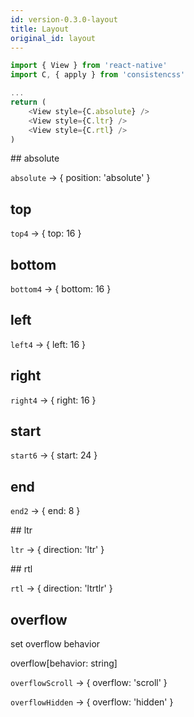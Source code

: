 ```yaml
---
id: version-0.3.0-layout
title: Layout
original_id: layout
---
```


```js
import { View } from 'react-native'
import C, { apply } from 'consistencss'

...
return (
    <View style={C.absolute} />
    <View style={C.ltr} />
    <View style={C.rtl} />
)
```

## absolute

`absolute` -> { position: 'absolute' }

## top

`top4` -> { top: 16 }

## bottom

`bottom4` -> { bottom: 16 }

## left

`left4` -> { left: 16 }

## right

`right4` -> { right: 16 }

## start

`start6` -> { start: 24 }

## end

`end2` -> { end: 8 }

## ltr

`ltr` -> { direction: 'ltr' }

## rtl

`rtl` -> { direction: 'ltrtlr' }

## overflow

set overflow behavior

overflow[behavior: string]

`overflowScroll` -> { overflow: 'scroll' }

`overflowHidden` -> { overflow: 'hidden' }
